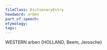 ```yaml
---
fileClass: DictionaryEntry
headword: arben
part_of_speech: 
etymology: 
tags: 
---
```

WESTERN
arben {HOLLAND, Beem, Jerosche}